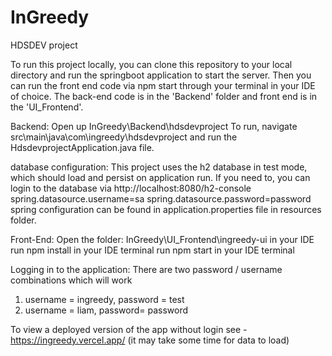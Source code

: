 # InGreedy
HDSDEV project 

To run this project locally, you can clone this repository to your local directory and run the springboot application to start the server. Then you can run the front end code via npm start through your terminal in your IDE of choice.
The back-end code is in the 'Backend' folder and front end is in the 'UI_Frontend'.

Backend:
Open up InGreedy\Backend\hdsdevproject
To run, navigate src\main\java\com\ingreedy\hdsdevproject and run the HdsdevprojectApplication.java file.

database configuration: 
This project uses the h2 database in test mode, which should load and persist on application run. If you need to, you can login to the database via http://localhost:8080/h2-console
spring.datasource.username=sa
spring.datasource.password=password
spring configuration can be found in application.properties file in resources folder.

Front-End:
Open the folder: InGreedy\UI_Frontend\ingreedy-ui in your IDE
run npm install in your IDE terminal
run npm start in your IDE terminal 

Logging in to the application: 
There are two password / username combinations which will work 
1) username = ingreedy, password = test
2) username = liam, password= password

To view a deployed version of the app without login see - https://ingreedy.vercel.app/ (it may take some time for data to load)

